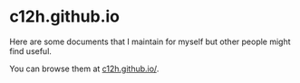 # c12h.github.io
Here are some documents that I maintain for myself but other people might find useful.

You can browse them at [c12h.github.io/](https://c12h.github.io).
